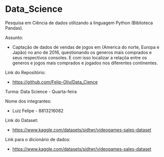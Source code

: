 # Data_Science

Pesquisa em Ciência de dados utilizando a linguagem Python (Biblioteca Pandas).

Assunto: 
  - Captação de dados de vendas de jogos em (America do norte, Europa e Japão) no ano de 2016, questionando os generos mais comprados e seus respectivos consoles. E com isso localizar a relaçõa entre os generos e jogos mais comprados e jogados nos diferentes continentes.


Link do Repositório:
  - https://github.com/Felip-Oliv/Data_Cience

Turma: Data Science - Quarta-feira

Nome dos integrantes:
  - Luiz Felipe - 8813216082
 
Link do Dataset:
  - https://www.kaggle.com/datasets/sidtwr/videogames-sales-dataset

Link para o dicionário de dados:
  - https://www.kaggle.com/datasets/sidtwr/videogames-sales-dataset
